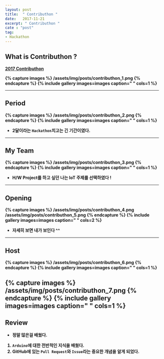 ```yaml
---
layout: post
title:  " Contributhon "
date:   2017-11-21
excerpt: " Contributhon "
cate : "post"
tag:
- Hackathon
---
```


## What is Contributhon ?

<b>[2017 Contributhon](https://contributhon.kr/)<b>

{% capture images %}
	/assets/img/posts/contributhon_1.png
{% endcapture %}
{% include gallery images=images caption=" " cols=1 %}



---

## Period

{% capture images %}
	/assets/img/posts/contributhon_2.png
{% endcapture %}
{% include gallery images=images caption=" " cols=1 %}

* 2달이라는 `Hackathon`치고는 긴 기간이였다.

---

## My Team

{% capture images %}
	/assets/img/posts/contributhon_3.png
{% endcapture %}
{% include gallery images=images caption=" " cols=1 %}

* H/W Project를 하고 싶던 나는 IoT 주제를 선택하였다 ! 

---

## Opening

{% capture images %}
	/assets/img/posts/contributhon_4.png
    /assets/img/posts/contributhon_5.png
{% endcapture %}
{% include gallery images=images caption=" " cols=2 %}

* 자세히 보면 내가 보인다 ^^

---

## Host

{% capture images %}
	/assets/img/posts/contributhon_6.png
{% endcapture %}
{% include gallery images=images caption=" " cols=1 %}

{% capture images %}
	/assets/img/posts/contributhon_7.png
{% endcapture %}
{% include gallery images=images caption=" " cols=1 %}
---


## Review

* 정말 많은걸 배웠다.

1. `Arduino`에 대한 전반적인 지식을 배웠다.
2. GitHub에 있는 `Pull Request`와 `Issue`라는 중요한 개념을 알게 되었다.